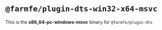 # `@farmfe/plugin-dts-win32-x64-msvc`

This is the **x86_64-pc-windows-msvc** binary for `@farmfe/plugin-dts`
